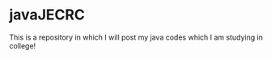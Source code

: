 # javaJECRC
This is a repository in which I will post my java codes which I am studying in college!
